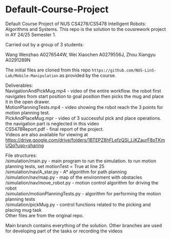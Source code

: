 # Default-Course-Project
Default Course Project of NUS CS4278/CS5478 Intelligent Robots: Algorithms and Systems. This repo is the solution to the cousrework project in AY 24/25 Semester 1.

Carried out by a group of 3 students:

Wang Wenzhao A0276544W, Wei Xiaochen A0279556J, Zhou Xiangyu A0291289N

The initial files are cloned from this repo `https://github.com/NUS-LinS-Lab/Mobile-Manipulation` as provided by the course.

Deliverables:<br/>
NavigationAndPickMug.mp4 - video of the entire workflow. the robot first navigates from start position to goal position then picks the mug and place it in the open drawer. <br/>
MotionPlanningTests.mp4 - video showing the robot reach the 3 points for motion planning test.<br/>
PickAndPlaceMug.mpr - video of 3 successful pick and place operations. the navigation part is neglected in this video<br/>
CS5478Report.pdf - final report of the project.<br/>
Videos are also available for viewing at https://drive.google.com/drive/folders/1BTEPZ8hFLefzQSI_LjKZaurF8oTKmUQq?usp=sharing <br/>

File structures:<br/>
/simulation/main.py - main program to run the simulation. to run motion planning tests, set motionTest = True at line 25<br />
/simulation/nav/A_star.py - A* algorithm for path planning <br />
/simulation/nav/map.py - map of the environment with obstacles <br /> 
/simulation/nav/move_robot.py - motion control algorithm for driving the robot <br />
/simulation/motionPlanningTests.py - algorithm for performing the motion planning tests <br />
/simulation/pickMug.py - control functions related to the picking and placing mug task <br />
Other files are from the original repo.

Main branch contains everything of the solution. Other branches are used for developing part of the tasks or recording the videos
